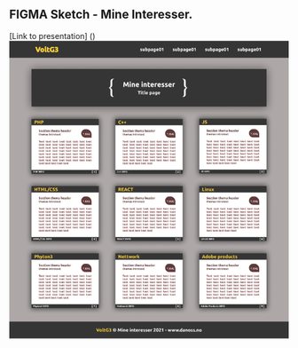 ## FIGMA Sketch - Mine Interesser.
[Link to presentation] ()
<img src="https://github.com/VoltG3/FIGMA/blob/master/Min_interesser/mine_interesser.png" alt="img"> 
